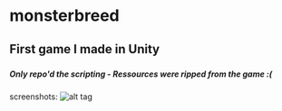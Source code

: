 # monsterbreed
## First game I made in Unity

###
##### Only repo'd the scripting - Ressources were ripped from the game :(
screenshots:
![alt tag](https://github.com/albcarreras/monsterbreed/tree/master/screens/home.jpg)
